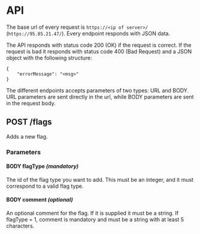 # API

The base url of every request is `https://<ip of server>/` (`https://95.85.21.47/`). Every endpoint responds with JSON data.

The API responds with status code 200 (OK) if the request is correct. If the request is bad it responds with status code 400 (Bad Request) and a JSON object with the following structure:

```
{
    "errorMessage": "<msg>"
}
```

The different endpoints accepts parameters of two types: URL and BODY. URL parameters are sent directly in the url, while BODY parameters are sent in the request body.

## POST /flags

Adds a new flag.

### Parameters

#### BODY flagType *(mandatory)*

The id of the flag type you want to add. This must be an integer, and it must correspond to a valid flag type.

#### BODY comment *(optional)*

An optional comment for the flag. If it is supplied it must be a string. If flagType = 1, comment is mandatory and must be a string with at least 5 characters.